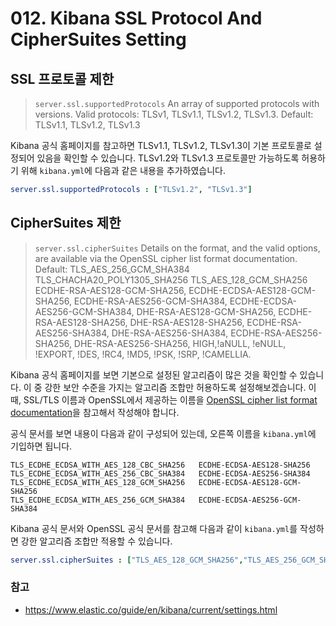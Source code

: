 # 012. Kibana SSL Protocol And CipherSuites Setting

## SSL 프로토콜 제한

> `server.ssl.supportedProtocols`
> An array of supported protocols with versions. Valid protocols: TLSv1, TLSv1.1, TLSv1.2, TLSv1.3. Default: TLSv1.1, TLSv1.2, TLSv1.3

Kibana 공식 홈페이지를 참고하면 TLSv1.1, TLSv1.2, TLSv1.3이 기본 프로토콜로 설정되어 있음을 확인할 수 있습니다.
TLSv1.2와 TLSv1.3 프로토콜만 가능하도록 허용하기 위해 `kibana.yml`에 다음과 같은 내용을 추가하였습니다.

```yaml
server.ssl.supportedProtocols : ["TLSv1.2", "TLSv1.3"]
```

## CipherSuites 제한

> `server.ssl.cipherSuites`
> Details on the format, and the valid options, are available via the OpenSSL cipher list format documentation. Default: TLS_AES_256_GCM_SHA384 TLS_CHACHA20_POLY1305_SHA256 TLS_AES_128_GCM_SHA256 ECDHE-RSA-AES128-GCM-SHA256, ECDHE-ECDSA-AES128-GCM-SHA256, ECDHE-RSA-AES256-GCM-SHA384, ECDHE-ECDSA-AES256-GCM-SHA384, DHE-RSA-AES128-GCM-SHA256, ECDHE-RSA-AES128-SHA256, DHE-RSA-AES128-SHA256, ECDHE-RSA-AES256-SHA384, DHE-RSA-AES256-SHA384, ECDHE-RSA-AES256-SHA256, DHE-RSA-AES256-SHA256, HIGH,!aNULL, !eNULL, !EXPORT, !DES, !RC4, !MD5, !PSK, !SRP, !CAMELLIA.

Kibana 공식 홈페이지를 보면 기본으로 설정된 알고리즘이 많은 것을 확인할 수 있습니다.
이 중 강한 보안 수준을 가지는 알고리즘 조합만 허용하도록 설정해보겠습니다.
이 때, SSL/TLS 이름과 OpenSSL에서 제공하는 이름을 [OpenSSL cipher list format documentation](https://docs.openssl.org/1.1.1/man1/ciphers/#CIPHER-LIST-FORMAT)을 참고해서 작성해야 합니다.

공식 문서를 보면 내용이 다음과 같이 구성되어 있는데, 오른쪽 이름을 `kibana.yml`에 기입하면 됩니다.

```text
TLS_ECDHE_ECDSA_WITH_AES_128_CBC_SHA256   ECDHE-ECDSA-AES128-SHA256
TLS_ECDHE_ECDSA_WITH_AES_256_CBC_SHA384   ECDHE-ECDSA-AES256-SHA384
TLS_ECDHE_ECDSA_WITH_AES_128_GCM_SHA256   ECDHE-ECDSA-AES128-GCM-SHA256
TLS_ECDHE_ECDSA_WITH_AES_256_GCM_SHA384   ECDHE-ECDSA-AES256-GCM-SHA384
```

Kibana 공식 문서와 OpenSSL 공식 문서를 참고해 다음과 같이 `kibana.yml`를 작성하면 강한 알고리즘 조합만 적용할 수 있습니다.

```yaml
server.ssl.cipherSuites : ["TLS_AES_128_GCM_SHA256","TLS_AES_256_GCM_SHA384","ECDHE-ECDSA-AES128-GCM-SHA256","ECDHE-ECDSA-AES256-GCM-SHA384","ECDHE-ECDSA-AES128-GCM-SHA256","ECDHE-ECDSA-AES256-GCM-SHA384","ECDHE-ECDSA-CHACHA20-POLY1305"]
```

### 참고
- https://www.elastic.co/guide/en/kibana/current/settings.html